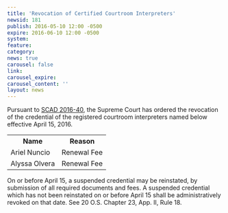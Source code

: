 ```yaml
---
title: 'Revocation of Certified Courtroom Interpreters'
newsid: 181
publish: 2016-05-10 12:00 -0500
expire: 2016-06-10 12:00 -0500
system: 
feature: 
category: 
news: true
carousel: false
link: 
carousel_expire: 
carousel_content: ''
layout: news
---
```

<p>Pursuant to <a href="http://www.oscn.net/images/news/SCAD2016-0040.pdf" target="_blank">SCAD 2016-40</a>, the Supreme Court has ordered the revocation of the credential of the registered courtroom interpreters named below effective April 15, 2016.</p>
<table>
<tbody><tr>
<th>Name</th>
<th>Reason</th>
</tr>
<tr>
<td>Ariel Nuncio</td>
<td>Renewal Fee</td>
</tr>
<tr>
<td>Alyssa Olvera</td>
<td>Renewal Fee</td>
</tr>

</tbody></table>
<p>On or before April 15, a suspended credential may be reinstated, by submission of all required documents and fees.  A suspended credential which has not been reinstated on or before April 15 shall be administratively revoked on that date.  See 20 O.S. Chapter 23, App. II, Rule 18.</p>